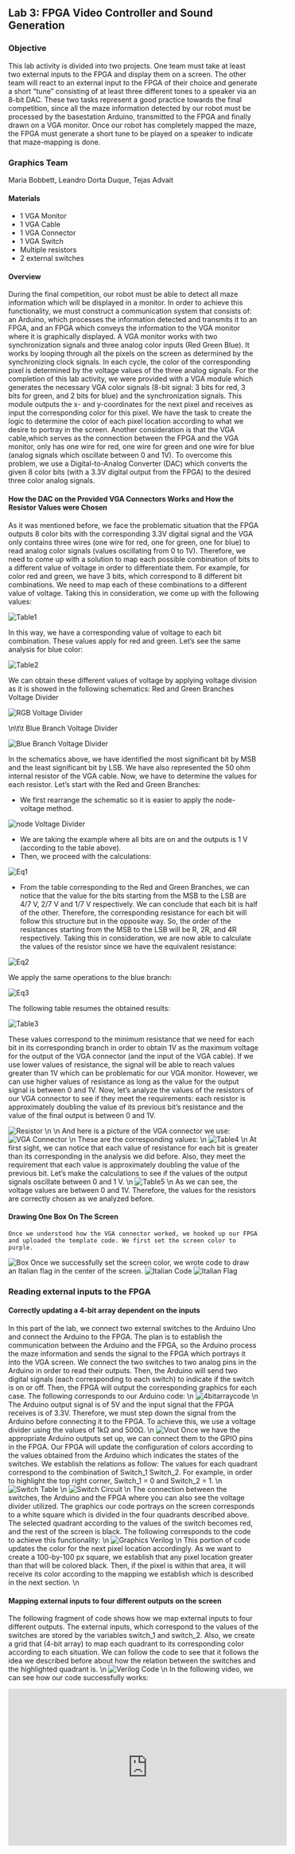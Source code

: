 ## Lab 3: FPGA Video Controller and Sound Generation

### Objective
This lab activity is divided into two projects. One team must take at least two external inputs to the FPGA and display them on a screen. The other team will react to an external input to the FPGA of their choice and generate a short “tune” consisting of at least three different tones to a speaker via an 8-bit DAC. These two tasks represent a good practice towards the final competition, since all the maze information detected by our robot must be processed by the basestation Arduino, transmitted to the FPGA  and finally drawn on a VGA monitor. Once our robot has completely mapped the maze, the FPGA must generate a short tune to be played on a speaker to indicate that maze-mapping is done. 

### Graphics Team
 Maria Bobbett, Leandro Dorta Duque, Tejas Advait

#### Materials
- 1 VGA Monitor
- 1 VGA Cable
- 1 VGA Connector
- 1 VGA Switch
- Multiple resistors
- 2 external switches

#### Overview
During the final competition, our robot must be able to detect all maze information which will be displayed in a monitor. In order to achieve this functionality, we must construct a communication system that consists of: an Arduino, which processes the information detected and transmits it to an FPGA, and an FPGA which conveys the information to the VGA monitor where it is graphically displayed. A VGA monitor works with two synchronization signals and three analog color inputs (Red Green Blue). It works by looping through all the pixels on the screen as determined by the synchronizing clock signals. In each cycle, the color of the corresponding pixel is determined by the voltage values of the three analog signals. For the completion of this lab activity, we were provided with a VGA module which generates the necessary VGA color signals (8-bit signal: 3 bits for red, 3 bits for green, and 2 bits for blue) and the synchronization signals. This module outputs the x- and y-coordinates for the next pixel and receives as input the corresponding color for this pixel. We have the task to create the logic to determine the color of each pixel location according to what we desire to portray in the screen. Another consideration is that the VGA cable,which serves as the connection between the FPGA and the VGA monitor, only has one wire for red, one wire for green and one wire for blue (analog signals which oscillate between 0 and 1V). To overcome this problem, we use a Digital-to-Analog Converter (DAC) which converts the given 8 color bits (with a 3.3V digital output from the FPGA) to the desired three color analog signals. 

####  How the DAC on the Provided VGA Connectors Works and How the Resistor Values were Chosen
As it was mentioned before, we face the problematic situation that the FPGA outputs 8 color bits with the corresponding 3.3V digital signal and the VGA only contains three wires (one wire for red, one for green, one for blue) to read analog color signals (values oscillating from 0 to 1V). Therefore, we need to come up with a solution to map each possible combination of bits to a different value of voltage in order to differentiate them. For example, for color red and green, we have 3 bits, which correspond to 8 different  bit combinations. We need to map each of these combinations to a different value of voltage. Taking this in consideration, we come up with the following values: 

![Table1](Table1.png "Table1")

In this way, we have a corresponding value of voltage to each bit combination. These values apply for red and green. Let’s see the same analysis for blue color:

![Table2](Table2.png "Table2")

We can obtain these different values of voltage by applying voltage division as it is showed in the following schematics:
Red and Green Branches Voltage Divider

![RGB Voltage Divider](RGB_Voltage_Divider.png "RGB Voltage Divider")

\n\t\t Blue Branch Voltage Divider

![Blue Branch Voltage Divider](Blue_Branch_Voltage_Divider.png "Blue Branch Voltage Divider")

In the schematics above, we have identified the most significant bit by MSB and the least significant bit by LSB. We have also represented the 50 ohm internal resistor of the VGA cable. Now, we have to determine the values for each resistor. Let’s start with the Red and Green Branches: 
 - We first rearrange the schematic so it is easier to apply the node-voltage method. 

![node Voltage Divider](node_voltage_divider.png "node voltage divider")

 - We are taking the example where all bits are on and the outputs is 1 V (according to the table above). 
 - Then, we proceed with the calculations:
 
 ![Eq1](Eq1.png "Eq1")
 
 - From the table corresponding to the Red and Green Branches, we can notice that the value for the bits starting from the MSB to the LSB    are 4/7 V, 2/7 V and 1/7 V respectively. We can conclude that each bit is half of the other. Therefore, the corresponding resistance      for each bit will follow this structure but in the opposite way. So, the order of the resistances starting from the MSB to the LSB will    be R, 2R, and 4R respectively. Taking this in consideration, we are now able to calculate the values of the resistor since we have the    equivalent resistance: 

![Eq2](Eq2.png "Eq2")

We apply the same operations to the blue branch:

![Eq3](Eq3.png "Eq3")

The following table resumes the obtained results:

![Table3](Table3.png "Table3")

These values correspond to the minimum resistance that we need for each bit in its corresponding branch in order to obtain 1V as the maximum voltage for the output of the VGA connector (and the input of the VGA cable). If we use lower values of resistance, the signal will be able to reach values greater than 1V which can be problematic for our VGA monitor. However, we can use higher values of resistance as long as the value for the output signal is between 0 and 1V. Now, let’s analyze the values of the resistors of our VGA connector to see if they meet the requirements: each resistor is approximately doubling the value of its previous bit’s resistance and the value of the final output is between 0 and 1V. 

![Resistor](resistorschematic.PNG "ResistorsSchematic")
\n
\n
And here is a picture of the VGA connector we use:
![VGA Connector](VGAconnector.PNG "VGA All Day")
\n
These are the corresponding values:
\n
![Table4](Table4.PNG "RRRGGGBB")
\n
At first sight, we can notice that each value of resistance for each bit is greater than its corresponding in the analysis we did before. Also, they meet the requirement that each value is approximately doubling the value of the previous bit. Let’s make the calculations to see if the values of the output signals oscillate between 0 and 1 V. 
\n
![Table5](Table5.PNG "You can't resist")
\n
As we can see, the voltage values are between 0 and 1V. Therefore, the values for the resistors are correctly chosen as we analyzed before. 

####  Drawing One Box On The Screen
	Once we understood how the VGA connector worked, we hooked up our FPGA and uploaded the template code. We first set the screen color to purple.
 ![Box](onebox.PNG "What were you expcting?")
Once we successfully set the screen color, we wrote code to draw an Italian flag in the center of the screen.
 ![Italian Code](italianflagcode.PNG "01001111 01001101 01000111")
 ![Italian Flag](italianflag.PNG "Figlio di puttana!")
 
### Reading external inputs to the FPGA
#### Correctly updating a 4-bit array dependent on the inputs
In this part of the lab, we connect two external switches to the Arduino Uno and connect the Arduino to the FPGA. The plan is to establish the communication between the Arduino and the FPGA, so the Arduino process the maze information and sends the signal to the FPGA which portrays it into the VGA screen. We connect the two switches to two analog pins in the Arduino in order to read their outputs. Then, the Arduino will send two digital signals (each corresponding to each switch) to indicate if the switch is on or off. Then, the FPGA will output the corresponding graphics for each case. The following corresponds to our Arduino code:
 \n
 ![4bitarraycode](4bitarraycode.PNG "Code")
 \n
 The Arduino output signal is of 5V and the input signal that the FPGA receives is of 3.3V. Therefore, we must step down the signal from the Arduino before connecting it to the FPGA. To achieve this, we use a voltage divider using the values of 1kΩ and 500Ω. 
 \n
 ![Vout](VoutFormula.PNG "No explosiions here")
Once we have the appropriate Arduino outputs set up, we can connect them to the GPIO pins in the FPGA. Our FPGA will update the configuration of colors according to the values obtained from the Arduino which indicates the states of the switches. We establish the relations as follow: 
The values for each quadrant correspond to the combination of Switch_1 Switch_2. For example, in order to highlight the top right corner, Switch_1 = 0 and Switch_2 = 1.
\n
![Switch Table](switchtable.PNG "switchy switch")
\n
![Switch Circuit](switchcircuit.PNG "switchy switchy switch")
\n
The connection between the switches, the Arduino and the FPGA where you can also see the voltage divider utilized.
The graphics our code portrays on the screen corresponds to a white square which is divided in the four quadrants described above. The selected quadrant according to the values of the switch becomes red, and the rest of the screen  is black. The following corresponds to the code to achieve this functionality: 
\n
![Graphics Verilog](graphicsverilog.PNG "Verilog's never gonna give you up, Verilog's never gonna let you downnn")
\n
This portion of code updates the color for the next pixel location accordingly. As we want to create a 100-by-100 px square, we establish that any pixel location greater than that will be colored black. Then, if the pixel is within that area, it will receive its color according to the mapping we establish which is described in the next section. 
\n
#### Mapping external inputs to four different outputs on the screen
The following fragment of code shows how we map external inputs to four different outputs. The external inputs, which correspond to the values of the switches are stored by the variables switch_1 and switch_2. Also, we create a grid that (4-bit array) to map each quadrant to its corresponding color according to each situation. We can follow the code to see that it follows the idea we described before about how the relation between the switches and the highlighted quadrant is. 
\n
![Verilog Code](exinputsverilog.PNG "Verilog's never gonna run around and desertt youuuu")
\n
In the following video, we can see how our code successfully works: 
<iframe width="560" height="315" src="https://www.youtube.com/embed/PbsCtGimTn4" frameborder="0" allowfullscreen></iframe>
